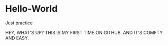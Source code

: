 # Hello-World
Just practice

HEY, WHAT'S UP? THIS IS MY FIRST TIME ON GITHUB, AND IT'S COMFTY AND EASY.
